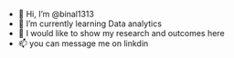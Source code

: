 - 👋 Hi, I’m @binal1313
- 🌱 I’m currently learning Data analytics
- 💞️ I would like to show my research and outcomes here
- 📫 you can message me on linkdin

<!---
binal1313/binal1313 is a ✨ special ✨ repository because its `README.md` (this file) appears on your GitHub profile.
You can click the Preview link to take a look at your changes.
--->
